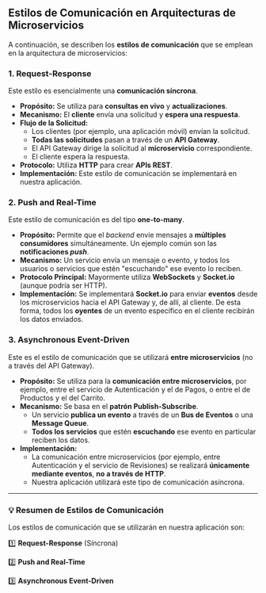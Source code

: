## Estilos de Comunicación en Arquitecturas de Microservicios

A continuación, se describen los **estilos de comunicación** que se emplean en la arquitectura de microservicios:

### 1. Request-Response

Este estilo es esencialmente una **comunicación síncrona**.

* **Propósito:** Se utiliza para **consultas en vivo** y **actualizaciones**.
* **Mecanismo:** El **cliente** envía una solicitud y **espera una respuesta**.
* **Flujo de la Solicitud:**
    * Los clientes (por ejemplo, una aplicación móvil) envían la solicitud.
    * **Todas las solicitudes** pasan a través de un **API Gateway**.
    * El API Gateway dirige la solicitud al **microservicio** correspondiente.
    * El cliente espera la respuesta.
* **Protocolo:** Utiliza **HTTP** para crear **APIs REST**.
* **Implementación:** Este estilo de comunicación se implementará en nuestra aplicación.

### 2. Push and Real-Time

Este estilo de comunicación es del tipo **one-to-many**.

* **Propósito:** Permite que el *backend* envíe mensajes a **múltiples consumidores** simultáneamente. Un ejemplo común son las **notificaciones *push***.
* **Mecanismo:** Un servicio envía un mensaje o evento, y todos los usuarios o servicios que estén "escuchando" ese evento lo reciben.
* **Protocolo Principal:** Mayormente utiliza **WebSockets** y **Socket.io** (aunque podría ser HTTP).
* **Implementación:** Se implementará **Socket.io** para enviar **eventos** desde los microservicios hacia el API Gateway y, de allí, al cliente. De esta forma, todos los **oyentes** de un evento específico en el cliente recibirán los datos enviados.

### 3. Asynchronous Event-Driven

Este es el estilo de comunicación que se utilizará **entre microservicios** (no a través del API Gateway).

* **Propósito:** Se utiliza para la **comunicación entre microservicios**, por ejemplo, entre el servicio de Autenticación y el de Pagos, o entre el de Productos y el del Carrito.
* **Mecanismo:** Se basa en el **patrón Publish-Subscribe**.
    * Un servicio **publica un evento** a través de un **Bus de Eventos** o una **Message Queue**.
    * **Todos los servicios** que estén **escuchando** ese evento en particular reciben los datos.
* **Implementación:**
    * La comunicación entre microservicios (por ejemplo, entre Autenticación y el servicio de Revisiones) se realizará **únicamente mediante eventos**, **no a través de HTTP**.
    * Nuestra aplicación utilizará este tipo de comunicación asíncrona.

---

### 💡 Resumen de Estilos de Comunicación

Los estilos de comunicación que se utilizarán en nuestra aplicación son:

1️⃣ **Request-Response** (Síncrona)

2️⃣ **Push and Real-Time**

3️⃣ **Asynchronous Event-Driven**